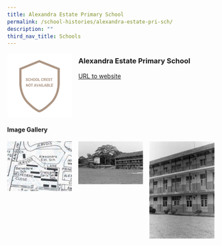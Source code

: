 ```yaml
---
title: Alexandra Estate Primary School
permalink: /school-histories/alexandra-estate-pri-sch/
description: ""
third_nav_title: Schools
---
```

<img src="/images/alexandraestatepri1.png" style="width:30%;margin-right:15px;" align = "left">

### **Alexandra Estate Primary School**
[URL to website](https://admiraltysec.moe.edu.sg/)

<br clear="left">

#### **Image Gallery**
<p><a href="https://staging.d1yxymztqoj7qn.amplifyapp.com/images/alexandraestatepri2.jpg">  
<img src="/images/alexandraestatepri2.jpg" style="width:30%;margin-right:15px;" align = "left">
</a></p>

<p><a href="https://staging.d1yxymztqoj7qn.amplifyapp.com/images/alexandraestatepri3.jpg">  
<img src="/images/alexandraestatepri3.jpg" style="width:30%;margin-right:15px;" align = "left">
</a></p>

<p><a href="https://staging.d1yxymztqoj7qn.amplifyapp.com/images/alexandraestatepri4.jpg">  
<img src="/images/alexandraestatepri4.jpg" style="width:30%;margin-right:15px;" align = "left">
</a></p>

<br clear="left">